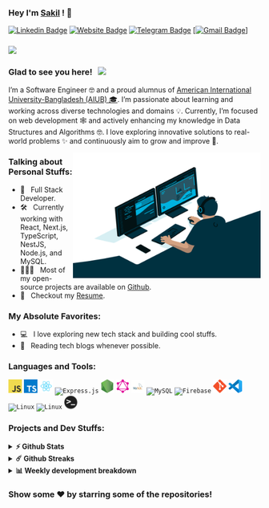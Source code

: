 ### Hey I'm [Sakil](https://github.com/sakilk130) ! 👋

[![Linkedin Badge](https://img.shields.io/badge/-LinkedIn-0e76a8?style=flat-square&logo=Linkedin&logoColor=white)](https://www.linkedin.com/in/sakil-khan-076926145/)
[![Website Badge](https://img.shields.io/badge/Website-3b5998?style=flat-square&logo=google-chrome&logoColor=white)](https://sakilkhan.netlify.app/)
[![Telegram Badge](https://img.shields.io/badge/-Telegram-0088cc?style=flat-square&logo=Telegram&logoColor=white)](https://t.me/sakilk130)
<a href = "mailto: sakilk130@gmail.com">[![Gmail Badge](https://img.shields.io/badge/-Gmail-e4405f?style=flat-square&logo=Gmail&logoColor=white)]</a>

###

[![](https://gitscores.herokuapp.com/badge?username=sakilk130&label=Gitscore%20Profile%20Score&style=for-the-badge&color=0088cc)](https://gitscores.herokuapp.com/)

###

### Glad to see you here! &nbsp; ![](https://visitor-badge.glitch.me/badge?page_id=sakilk130&style=flat-square&color=0088cc)

I’m a Software Engineer 🤓 and a proud alumnus of [American International University-Bangladesh (AIUB) 🎓](https://www.aiub.edu/). I’m passionate about learning and working across diverse technologies and domains 💡. Currently, I’m focused on web development 🕸️ and actively enhancing my knowledge in Data Structures and Algorithms 🤓. I love exploring innovative solutions to real-world problems ✨ and continuously aim to grow and improve 🚀.

<img align="right" height="250" width="375" alt="" src="https://github.com/sakilk130/sakilk130/blob/master/code.gif" />

### Talking about Personal Stuffs:

- 🚀 &nbsp;  Full Stack Developer.
- 🛠 &nbsp; Currently working with React, Next.js, TypeScript, NestJS, Node.js, and MySQL.
- 👨🏻‍💻 &nbsp; Most of my open-source projects are available on [Github](https://github.com/sakilk130?tab=repositories).
- 📝 &nbsp; Checkout my [Resume](https://github.com/sakilk130/sakilk130/blob/master/Sakil's_Resume.pdf).

### My Absolute Favorites:

- 💻 &nbsp; I love exploring new tech stack and building cool stuffs.
- 📰 &nbsp; Reading tech blogs whenever possible.

### Languages and Tools:

<code><img height="27" src="https://raw.githubusercontent.com/github/explore/80688e429a7d4ef2fca1e82350fe8e3517d3494d/topics/javascript/javascript.png" alt="javascript"></code>
<code><img height="27" src="https://raw.githubusercontent.com/github/explore/80688e429a7d4ef2fca1e82350fe8e3517d3494d/topics/typescript/typescript.png" alt="typescript"></code>
<code><img alt="React" height="27px" src="https://raw.githubusercontent.com/github/explore/80688e429a7d4ef2fca1e82350fe8e3517d3494d/topics/react/react.png" /></code>
<code><img alt="Express.js" width="26px" src="https://www.vectorlogo.zone/logos/expressjs/expressjs-icon.svg" /></code>
<code><img height="27" src="https://raw.githubusercontent.com/github/explore/80688e429a7d4ef2fca1e82350fe8e3517d3494d/topics/nodejs/nodejs.png" alt="nodejs"></code>
<code><img height="27" src="https://raw.githubusercontent.com/github/explore/80688e429a7d4ef2fca1e82350fe8e3517d3494d/topics/graphql/graphql.png" alt="graphql"></code>
<code><img  alt="MySQL" width="26px" src="https://raw.githubusercontent.com/github/explore/80688e429a7d4ef2fca1e82350fe8e3517d3494d/topics/mysql/mysql.png" /></code>
<code><img height="27" src="https://encrypted-tbn0.gstatic.com/images?q=tbn%3AANd9GcSTTzPAw-55ssm1Im594xYZ9eRQu2JylrkYLg&usqp=CAU" alt="MySQL"></code>
<code><img height="27" src="https://www.vectorlogo.zone/logos/firebase/firebase-icon.svg" alt="Firebase"></code>
<code><img height="27" src="https://raw.githubusercontent.com/devicons/devicon/master/icons/git/git-original.svg" alt="git"></code>
<code><img height="27" src="https://raw.githubusercontent.com/github/explore/80688e429a7d4ef2fca1e82350fe8e3517d3494d/topics/visual-studio-code/visual-studio-code.png" /></code>
<code><img alt="Linux" width="26px" src="https://www.vectorlogo.zone/logos/npmjs/npmjs-icon.svg" /></code>
<code><img alt="Linux" width="26px" src="https://www.freepnglogos.com/uploads/linux-png/file-icons-flat-linux-svg-wikimedia-commons-6.png" /></code>
<code><img height="27" src="https://raw.githubusercontent.com/github/explore/80688e429a7d4ef2fca1e82350fe8e3517d3494d/topics/terminal/terminal.png" alt="terminal"></code>

### Projects and Dev Stuffs:

<details>
  <summary><b>⚡ Github Stats</b></summary>

  <br />
  <img height="180em" src="https://github-readme-stats.vercel.app/api?username=sakilk130&show_icons=true&hide_border=true&&count_private=true&include_all_commits=true&theme=radical" />
  <img height="180em" src="https://github-readme-stats.vercel.app/api/top-langs/?username=sakilk130&show_icons=true&hide_border=true&layout=compact&langs_count=8&theme=radical"/>
</details>

<details>
  <summary><b>☄️ Github Streaks</b></summary>

  <br />
  <img height="180em" src="https://github-readme-streak-stats.herokuapp.com/?user=sakilk130&hide_border=true&theme=radical" />
</details>
<details>
  <summary><b>📊 Weekly development breakdown</b></summary>

  <br />
  <img height="320em" src="https://github-readme-stats.vercel.app/api/wakatime?username=sakilk130&theme=radical&hide_border=true">
</details>

### Show some ❤️ by starring some of the repositories!

<div align="center">
